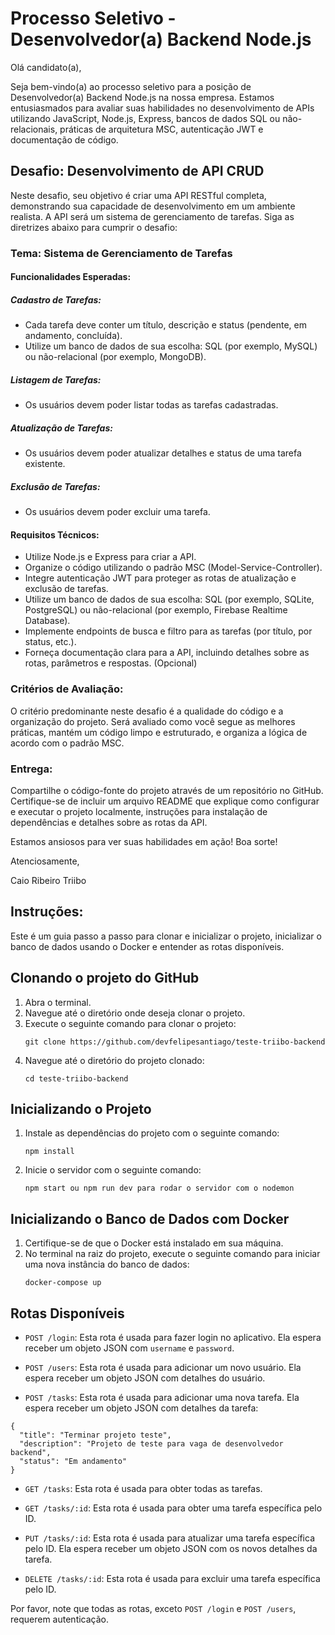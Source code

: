 # Processo Seletivo - Desenvolvedor(a) Backend Node.js

Olá candidato(a),

Seja bem-vindo(a) ao processo seletivo para a posição de Desenvolvedor(a) Backend Node.js na nossa empresa. Estamos entusiasmados para avaliar suas habilidades no desenvolvimento de APIs utilizando JavaScript, Node.js, Express, bancos de dados SQL ou não-relacionais, práticas de arquitetura MSC, autenticação JWT e documentação de código.

## Desafio: Desenvolvimento de API CRUD

Neste desafio, seu objetivo é criar uma API RESTful completa, demonstrando sua capacidade de desenvolvimento em um ambiente realista. A API será um sistema de gerenciamento de tarefas. Siga as diretrizes abaixo para cumprir o desafio:

### Tema: Sistema de Gerenciamento de Tarefas

#### Funcionalidades Esperadas:

##### Cadastro de Tarefas:

- Cada tarefa deve conter um título, descrição e status (pendente, em andamento, concluída).
- Utilize um banco de dados de sua escolha: SQL (por exemplo, MySQL) ou não-relacional (por exemplo, MongoDB).

##### Listagem de Tarefas:

- Os usuários devem poder listar todas as tarefas cadastradas.

##### Atualização de Tarefas:

- Os usuários devem poder atualizar detalhes e status de uma tarefa existente.

##### Exclusão de Tarefas:

- Os usuários devem poder excluir uma tarefa.

#### Requisitos Técnicos:

- Utilize Node.js e Express para criar a API.
- Organize o código utilizando o padrão MSC (Model-Service-Controller).
- Integre autenticação JWT para proteger as rotas de atualização e exclusão de tarefas.
- Utilize um banco de dados de sua escolha: SQL (por exemplo, SQLite, PostgreSQL) ou não-relacional (por exemplo, Firebase Realtime Database).
- Implemente endpoints de busca e filtro para as tarefas (por título, por status, etc.).
- Forneça documentação clara para a API, incluindo detalhes sobre as rotas, parâmetros e respostas. (Opcional)

### Critérios de Avaliação:

O critério predominante neste desafio é a qualidade do código e a organização do projeto. Será avaliado como você segue as melhores práticas, mantém um código limpo e estruturado, e organiza a lógica de acordo com o padrão MSC.

### Entrega:

Compartilhe o código-fonte do projeto através de um repositório no GitHub. Certifique-se de incluir um arquivo README que explique como configurar e executar o projeto localmente, instruções para instalação de dependências e detalhes sobre as rotas da API.

Estamos ansiosos para ver suas habilidades em ação! Boa sorte!

Atenciosamente,

Caio Ribeiro
Triibo

## Instruções:

Este é um guia passo a passo para clonar e inicializar o projeto, inicializar o banco de dados usando o Docker e entender as rotas disponíveis.

## Clonando o projeto do GitHub

1. Abra o terminal.
2. Navegue até o diretório onde deseja clonar o projeto.
3. Execute o seguinte comando para clonar o projeto:
   ```
   git clone https://github.com/devfelipesantiago/teste-triibo-backend
   ```
4. Navegue até o diretório do projeto clonado:
   ```
   cd teste-triibo-backend
   ```

## Inicializando o Projeto

1. Instale as dependências do projeto com o seguinte comando:
   ```
   npm install
   ```
2. Inicie o servidor com o seguinte comando:
   ```
   npm start ou npm run dev para rodar o servidor com o nodemon 
   ```

## Inicializando o Banco de Dados com Docker

1. Certifique-se de que o Docker está instalado em sua máquina.
2. No terminal na raiz do projeto, execute o seguinte comando para iniciar uma nova instância do banco de dados:
   ```
   docker-compose up
   ```

## Rotas Disponíveis

- `POST /login`: Esta rota é usada para fazer login no aplicativo. Ela espera receber um objeto JSON com `username` e `password`.

- `POST /users`: Esta rota é usada para adicionar um novo usuário. Ela espera receber um objeto JSON com detalhes do usuário.

- `POST /tasks`: Esta rota é usada para adicionar uma nova tarefa. Ela espera receber um objeto JSON com detalhes da tarefa:
```
{
  "title": "Terminar projeto teste",
  "description": "Projeto de teste para vaga de desenvolvedor backend",
  "status": "Em andamento"
}
```
- `GET /tasks`: Esta rota é usada para obter todas as tarefas.

- `GET /tasks/:id`: Esta rota é usada para obter uma tarefa específica pelo ID.

- `PUT /tasks/:id`: Esta rota é usada para atualizar uma tarefa específica pelo ID. Ela espera receber um objeto JSON com os novos detalhes da tarefa.

- `DELETE /tasks/:id`: Esta rota é usada para excluir uma tarefa específica pelo ID.

Por favor, note que todas as rotas, exceto `POST /login` e `POST /users`, requerem autenticação.